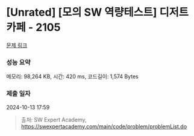 # [Unrated] [모의 SW 역량테스트] 디저트 카페 - 2105 

[문제 링크](https://swexpertacademy.com/main/code/problem/problemDetail.do?contestProbId=AV5VwAr6APYDFAWu) 

### 성능 요약

메모리: 98,264 KB, 시간: 420 ms, 코드길이: 1,574 Bytes

### 제출 일자

2024-10-13 17:59



> 출처: SW Expert Academy, https://swexpertacademy.com/main/code/problem/problemList.do